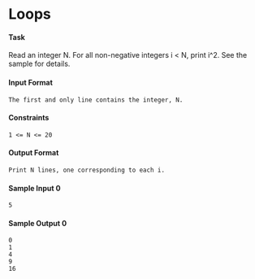 # Loops

#### Task
Read an integer N. For all non-negative integers i < N, print i^2. See the sample for details.

#### Input Format
    The first and only line contains the integer, N.

#### Constraints
    1 <= N <= 20
#### Output Format
    Print N lines, one corresponding to each i.

#### Sample Input 0
    5
#### Sample Output 0
    0
    1
    4
    9
    16